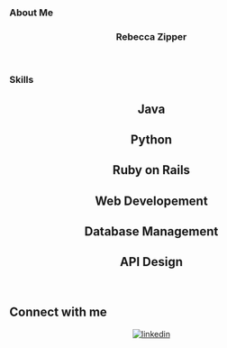### About Me  
### <div align="center">Rebecca Zipper</div>  
  

<br/>  

### Skills  
<div align="center">  
  <h2>Java</h2>
  <h2>Python</h2>
  <h2>Ruby on Rails</h2>
  <h2>Web Developement</h2>
  <h2>Database Management</h2>
  <h2>API Design</h2>
</div>


<br/>  


## Connect with me  
<div align="center">
<a href="https://linkedin.com/in/rebeccazipper" target="_blank">
<img src=https://img.shields.io/badge/linkedin-%231E77B5.svg?&style=for-the-badge&logo=linkedin&logoColor=white alt=linkedin style="margin-bottom: 5px;" />
</a>  
</div>  
  

<br/>  


